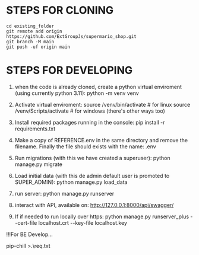 
# STEPS FOR CLONING 
```
cd existing_folder
git remote add origin https://github.com/ExtGroupJs/supermario_shop.git
git branch -M main
git push -uf origin main
```

# STEPS FOR DEVELOPING
1.  when the code is already cloned, create a python virtual enviroment (using currently python 3.11):
python -m venv venv

2. Activate virtual enviroment:
source /venv/bin/activate # for linux
source /venv/Scripts/activate # for windows (there's other ways too)

3. Install required packages running in the console:
pip install -r requirements.txt

4. Make a copy of REFERENCE.env in the same directory and remove the filename. Finally the file should exists with the name: .env

5. Run migrations (with this we have created a superuser):
python manage.py migrate

<!-- 6. Create some dummy user objects (300):
python manage.py create_test_users -->

6. Load initial data (with this de admin default user is promoted to SUPER_ADMIN):
python manage.py load_data

7. run server:
python manage.py runserver

8. interact with API, available on:
http://127.0.0.1:8000/api/swagger/

9. If if needed to run locally over https:
python manage.py runserver_plus --cert-file localhost.crt --key-file localhost.key


!!!For BE Develop...

pip-chill >.\req.txt
